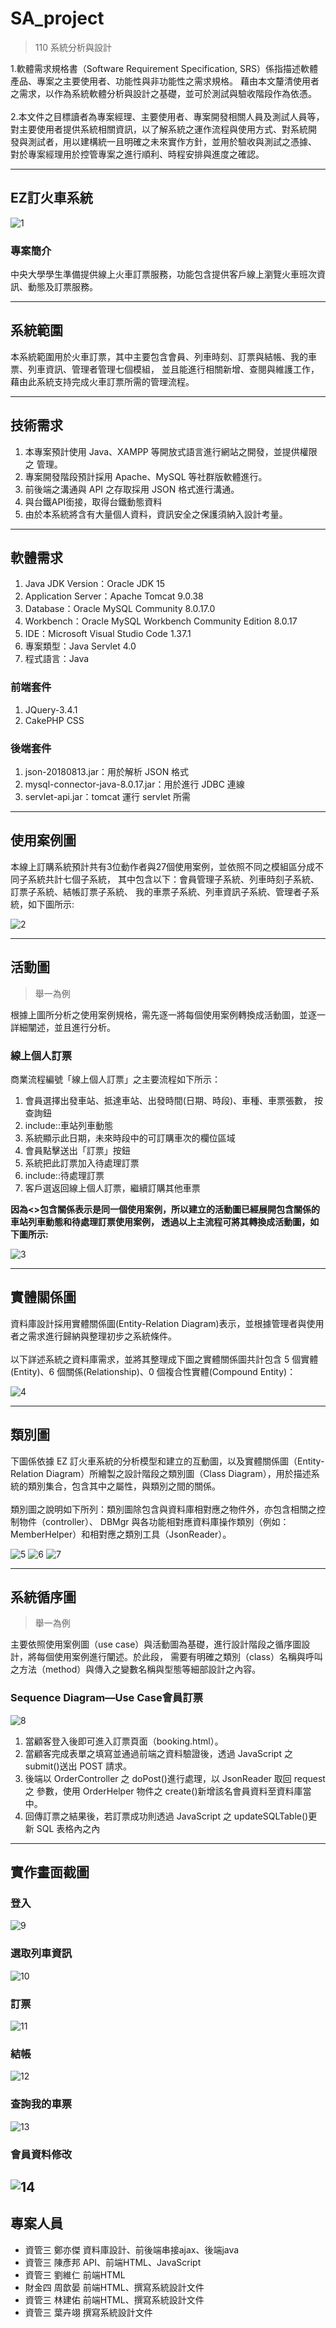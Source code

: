 # SA_project
>110 系統分析與設計

1.軟體需求規格書（Software Requirement Specification, SRS）係指描述軟體產品、專案之主要使用者、功能性與非功能性之需求規格。
藉由本文釐清使用者之需求，以作為系統軟體分析與設計之基礎，並可於測試與驗收階段作為依憑。
<br/>
<br/>
2.本文件之目標讀者為專案經理、主要使用者、專案開發相關人員及測試人員等，
對主要使用者提供系統相關資訊，以了解系統之運作流程與使用方式、對系統開
發與測試者，用以建構統一且明確之未來實作方針，並用於驗收與測試之憑據、
對於專案經理用於控管專案之進行順利、時程安排與進度之確認。

---

## EZ訂火車系統
![1](ScreenShot/1.png)
### 專案簡介
中央大學學生準備提供線上火車訂票服務，功能包含提供客戶線上瀏覽火車班次資訊、動態及訂票服務。

---

## 系統範圍
本系統範圍用於火車訂票，其中主要包含會員、列車時刻、訂票與結帳、我的車票、列車資訊、管理者管理七個模組，
並且能進行相關新增、查閱與維護工作，藉由此系統支持完成火車訂票所需的管理流程。

---

## 技術需求
1. 本專案預計使用 Java、XAMPP 等開放式語言進行網站之開發，並提供權限之
管理。
2. 專案開發階段預計採用 Apache、MySQL 等社群版軟體進行。
3. 前後端之溝通與 API 之存取採用 JSON 格式進行溝通。
4. 與台鐵API銜接，取得台鐵動態資料
5. 由於本系統將含有大量個人資料，資訊安全之保護須納入設計考量。


---

## 軟體需求
1. Java JDK Version：Oracle JDK 15
2. Application Server：Apache Tomcat 9.0.38
3. Database：Oracle MySQL Community 8.0.17.0
4. Workbench：Oracle MySQL Workbench Community Edition 8.0.17
5. IDE：Microsoft Visual Studio Code 1.37.1
6. 專案類型：Java Servlet 4.0
7. 程式語言：Java

### 前端套件
1. JQuery-3.4.1
2. CakePHP CSS

### 後端套件
1. json-20180813.jar：用於解析 JSON 格式
2. mysql-connector-java-8.0.17.jar：用於進行 JDBC 連線
3. servlet-api.jar：tomcat 運行 servlet 所需

---

## 使用案例圖
本線上訂購系統預計共有3位動作者與27個使用案例，並依照不同之模組區分成不同子系統共計七個子系統，
其中包含以下：會員管理子系統、列車時刻子系統、訂票子系統、結帳訂票子系統、
我的車票子系統、列車資訊子系統、管理者子系統，如下圖所示:
<br/>

![2](ScreenShot/UseCaseDiagram.jpg)

---

## 活動圖
> 舉一為例

根據上圖所分析之使用案例規格，需先逐一將每個使用案例轉換成活動圖，並逐一詳細闡述，並且進行分析。

### 線上個人訂票
商業流程編號「線上個人訂票」之主要流程如下所示：
1. 會員選擇出發車站、抵達車站、出發時間(日期、時段)、車種、車票張數，
按查詢鈕
2. include::車站列車動態
3. 系統顯示此日期，未來時段中的可訂購車次的欄位區域
4. 會員點擊送出「訂票」按鈕
5. 系統把此訂票加入待處理訂票
6. include::待處理訂票
7. 客戶選返回線上個人訂票，繼續訂購其他車票

**因為<<include>>包含關係表示是同一個使用案例，所以建立的活動圖已經展開包含關係的車站列車動態和待處理訂票使用案例，
透過以上主流程可將其轉換成活動圖，如下圖所示:**
  
![3](ScreenShot/活動圖3.1.jpg)

---
  
## 實體關係圖

資料庫設計採用實體關係圖(Entity-Relation Diagram)表示，並根據管理者與使用者之需求進行歸納與整理初步之系統條件。
<br/><br/>
以下詳述系統之資料庫需求，並將其整理成下圖之實體關係圖共計包含 5 個實體(Entity)、6 個關係(Relationship)、0 個複合性實體(Compound
Entity)：
  

![4](ScreenShot/ER圖.jpg)

---
  
## 類別圖
下圖係依據 EZ 訂火車系統的分析模型和建立的互動圖，以及實體關係圖（Entity-Relation Diagram）所繪製之設計階段之類別圖（Class Diagram），用於描述系統的類別集合，包含其中之屬性，與類別之間的關係。
<br/><br/>
類別圖之說明如下所列：類別圖除包含與資料庫相對應之物件外，亦包含相關之控制物件（controller）、
DBMgr 與各功能相對應資料庫操作類別（例如：MemberHelper）和相對應之類別工具（JsonReader）。
  
![5](ScreenShot/2.png)
![6](ScreenShot/3.png)
![7](ScreenShot/4.png)
  
---
  
## 系統循序圖 
> 舉一為例

主要依照使用案例圖（use case）與活動圖為基礎，進行設計階段之循序圖設計，將每個使用案例進行闡述。於此段，
需要有明確之類別（class）名稱與呼叫之方法（method）與傳入之變數名稱與型態等細部設計之內容。
	
### Sequence Diagram—Use Case會員訂票
![8](ScreenShot/5.png)

1. 當顧客登入後即可進入訂票頁面（booking.html）。
2. 當顧客完成表單之填寫並通過前端之資料驗證後，透過 JavaScript 之
submit()送出 POST 請求。
3. 後端以 OrderController 之 doPost()進行處理，以 JsonReader 取回 request 之
參數，使用 OrderHelper 物件之 create()新增該名會員資料至資料庫當中。
4. 回傳訂票之結果後，若訂票成功則透過 JavaScript 之 updateSQLTable()更新
SQL 表格內之內
	
---

## 實作畫面截圖
### 登入
![9](ScreenShot/13.png)

### 選取列車資訊
![10](ScreenShot/14.png)

### 訂票
![11](ScreenShot/15.png)
	
### 結帳
![12](ScreenShot/16.png)

### 查詢我的車票
![13](ScreenShot/17.png)

### 會員資料修改
![14](ScreenShot/18.png)
---
## 專案人員
- 資管三 鄭亦傑 資料庫設計、前後端串接ajax、後端java
- 資管三 陳彥邦 API、前端HTML、JavaScript
- 資管三 劉維仁 前端HTML
- 財金四 周歆晏 前端HTML、撰寫系統設計文件
- 資管三 林建佑 前端HTML、撰寫系統設計文件
- 資管三 葉卉翊 撰寫系統設計文件




 
 
  
